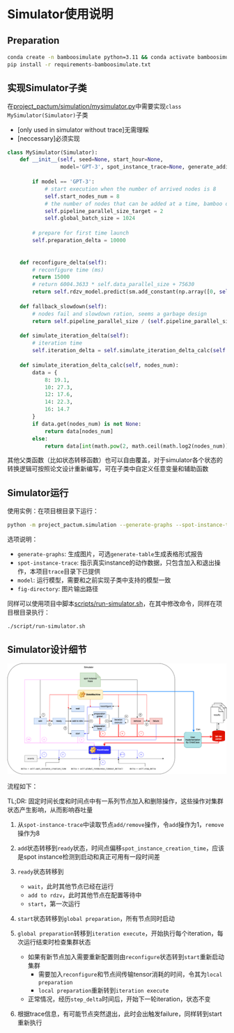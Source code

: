 # Simulator使用说明

## Preparation

```sh
conda create -n bamboosimulate python=3.11 && conda activate bamboosimulate
pip install -r requirements-bamboosimulate.txt
```

## 实现Simulator子类

在[project_pactum/simulation/mysimulator.py](project_pactum/simulation/mysimulator.py)中需要实现`class MySimulator(Simulator)`子类

- [only used in simulator without trace]无需理睬
- [neccessary]必须实现

```py
class MySimulator(Simulator):
    def __init__(self, seed=None, start_hour=None,
                 model='GPT-3', spot_instance_trace=None, generate_addition_probabilities=False, removal_probability=None, generate_graphs=False):
    
        if model == 'GPT-3':
            # start execution when the number of arrived nodes is 8
            self.start_nodes_num = 8
            # the number of nodes that can be added at a time, bamboo do lazy reconfigure, not reconfig every time
            self.pipeline_parallel_size_target = 2
            self.global_batch_size = 1024
        
        # prepare for first time launch
        self.preparation_delta = 10000
    

    def reconfigure_delta(self):
        # reconfigure time (ms)
        return 15000
        # return 6004.3633 * self.data_parallel_size + 75630
        return self.rdzv_model.predict(sm.add_constant(np.array([0, self.data_parallel_size]))).item(1)

    def fallback_slowdown(self):
        # nodes fail and slowdown ration, seems a garbage design
        return self.pipeline_parallel_size / (self.pipeline_parallel_size - 1)

    def simulate_iteration_delta(self):
        # iteration time
        self.iteration_delta = self.simulate_iteration_delta_calc(self.data_parallel_size * self.pipeline_parallel_size)
    
    def simulate_iteration_delta_calc(self, nodes_num):
        data = {
            8: 19.1,
            10: 27.3,
            12: 17.6,
            14: 22.3,
            16: 14.7
        }
        if data.get(nodes_num) is not None:
            return data[nodes_num]
        else:
            return data[int(math.pow(2, math.ceil(math.log2(nodes_num))))]
```

其他父类函数（比如状态转移函数）也可以自由覆盖，对于simulator各个状态的转换逻辑可按照论文设计重新编写，可在子类中自定义任意变量和辅助函数

## Simulator运行

使用实例：在项目根目录下运行：

```sh
python -m project_pactum.simulation --generate-graphs --spot-instance-trace 'traces/p3-trace.csv' --model 'GPT-2' --fig-directory 'res/simulator'
```

选项说明：

- `generate-graphs`: 生成图片，可选`generate-table`生成表格形式报告
- `spot-instance-trace`: 指示真实instance的动作数据，只包含加入和退出操作，本项目`trace`目录下已提供
- `model`: 运行模型，需要和之前实现子类中支持的模型一致
- `fig-directory`: 图片输出路径

同样可以使用项目中脚本[scripts/run-simulator.sh](scripts/run-simulator.sh)，在其中修改命令，同样在项目根目录执行：

```sh
./script/run-simulator.sh
```

## Simulator设计细节

![simulatorarch](simulatorarch.png)

流程如下：

TL;DR: 固定时间长度和时间点中有一系列节点加入和删除操作，这些操作对集群状态产生影响，从而影响吞吐量

1. 从`spot-instance-trace`中读取节点`add/remove`操作，令`add`操作为1，`remove`操作为8
2. `add`状态转移到`ready`状态，时间点偏移`spot_instance_creation_time`，应该是spot instance检测到启动和真正可用有一段时间差
3. `ready`状态转移到
    - `wait`，此时其他节点已经在运行
    - `add to rdzv`，此时其他节点在配置等待中
    - `start`，第一次运行
4. `start`状态转移到`global preparation`，所有节点同时启动
5. `global preparation`转移到`iteration execute`，开始执行每个iteration，每次运行结束时检查集群状态
    - 如果有新节点加入需要重新配置则由`reconfigure`状态转到`start`重新启动集群
        - 需要加入`reconfigure`和节点间传输tensor消耗的时间，令其为`local preparation`
        - `local preparation`重新转到`iteration execute`
    - 正常情况，经历`step_delta`时间后，开始下一轮iteration，状态不变

7. 根据trace信息，有可能节点突然退出，此时会出触发failure，同样转到start重新执行

